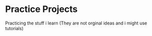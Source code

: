 # Practice Projects
Practicing the stuff i learn (They are not orginal ideas and i might use tutorials)
